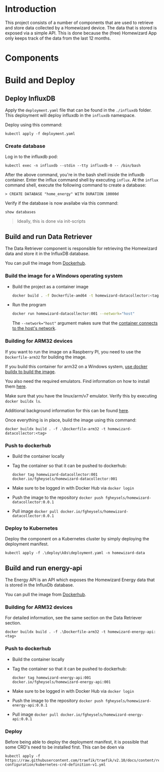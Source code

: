# Introduction

This project consists of a number of components that are used to retrieve and store data collected by a Homewizard device.  The data that is stored is exposed via a simple API.
This is done because the (free) Homewizard App only keeps track of the data from the last 12 months.

# Components


# Build and Deploy

## Deploy InfluxDB

Apply the `deployment.yaml` file that can be found in the `./influxdb` folder.  This deployment will deploy influxdb in the `influxdb` namespace.

Deploy using this command:

```
kubectl apply -f deployment.yaml
```

### Create database

Log in to the influxdb pod:

```
kubectl exec -n influxdb --stdin --tty influxdb-0 -- /bin/bash
```

After the above command, you're in the bash shell inside the influxdb container.
Enter the influx command shell by executing `influx`.
At the `influx` command shell, execute the following command to create a database:

```
> CREATE DATABASE "home_energy" WITH DURATION 10000d
```

Verify if the database is now availabe via this command:

```
show databases
```

> Ideally, this is done via init-scripts

## Build and run Data Retriever

The Data Retriever component is responsible for retrieving the Homewizard data and store it in the InfluxDB database.

You can pull the image from [Dockerhub](https://hub.docker.com/r/fgheysels/homewizard-datacollector/tags).

### Build the image for a Windows operating system

- Build the project as a container image

  ```bash
  docker build . -f Dockerfile-amd64 -t homewizard-datacollector:<tag>
  ```

- Run the program

  ```bash
  docker run homewizard-datacollector:001 --network="host"
  ```

  The `--network="host"` argument makes sure that the [container connects to the host's network](https://docs.docker.com/engine/reference/run/#network-settings).


### Building for ARM32 devices

If you want to run the image on a Raspberry PI, you need to use the `Dockerfile-arm32` for building the image.

If you build this container for arm32 on a Windows system, [use docker buildx to build the image](https://docs.docker.com/build/install-buildx/).

You also need the required emulators.  Find information on how to install them [here](https://docs.docker.com/build/building/multi-platform/#build-and-run-multi-architecture-images).

Make sure that you have the linux/arm/v7 emulator.  Verify this by executing `docker buildx ls`.

Additional background information for this can be found [here](https://github.com/dotnet/dotnet-docker/blob/main/samples/dotnetapp/README.md#build-an-image-for-arm32-and-arm64).

Once everything is in place, build the image using this command:

```
docker buildx build . -f .\Dockerfile-arm32 -t homewizard-datacollector:<tag>
```

### Push to dockerhub

- Build the container locally
- Tag the container so that it can be pushed to dockerhub:
  ```
  docker tag homewizard-datacollector:001 docker.io/fgheysels/homewizard-datacollector:001
  ```
- Make sure to be logged in with Docker Hub via `docker login`
- Push the image to the repository `docker push fgheysels/homewizard-datacollector:0.0.1`

- Pull image `docker pull docker.io/fgheysels/homewizard-datacollector:0.0.1`

### Deploy to Kubernetes

Deploy the component on a Kubernetes cluster by simply deploying the deployment manifest.

```
kubectl apply -f .\deploy\k8s\deployment.yaml -n homewizard-data
```

## Build and run energy-api

The Energy API is an API which exposes the Homewizard Energy data that is stored in the InfluxDb database.

You can pull the image from [Dockerhub](https://hub.docker.com/r/fgheysels/homewizard-energy-api/tags).

### Building for ARM32 devices

For detailed information, see the same section on the Data Retriever section.

```
docker buildx build . -f .\Dockerfile-arm32 -t homewizard-energy-api:<tag>
```

### Push to dockerhub

- Build the container locally
- Tag the container so that it can be pushed to dockerhub:
  ```
  docker tag homewizard-energy-api:001 docker.io/fgheysels/homewizard-energy-api:001
  ```
- Make sure to be logged in with Docker Hub via `docker login`
- Push the image to the repository `docker push fgheysels/homewizard-energy-api:0.0.1`

- Pull image `docker pull docker.io/fgheysels/homewizard-energy-api:0.0.1`

### Deploy

Before being able to deploy the deployment manifest, it is possible that some CRD's need to be installed first.
This can be doen via
```
kubectl apply -f https://raw.githubusercontent.com/traefik/traefik/v2.10/docs/content/reference/dynamic-configuration/kubernetes-crd-definition-v1.yml
```
